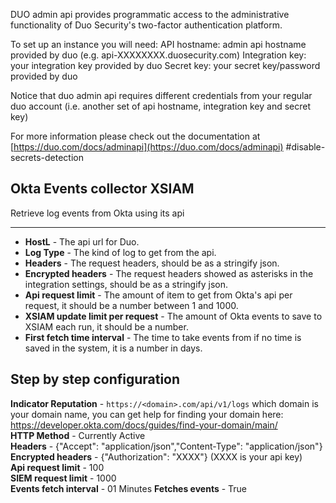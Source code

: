 DUO admin api provides programmatic access to the administrative functionality of Duo Security's two-factor authentication platform.

To set up an instance you will need:
API hostname: admin api hostname provided by duo (e.g. api-XXXXXXXX.duosecurity.com)
Integration key: your integration key provided by duo
Secret key: your secret key/password provided by duo

Notice that duo admin api requires different credentials from your regular duo account (i.e. another set of api hostname, integration key and secret key)

For more information please check out the documentation at [https://duo.com/docs/adminapi](https://duo.com/docs/adminapi) #disable-secrets-detection


Okta Events collector XSIAM
-
 Retrieve log events from Okta using its api


---

* **HostL** - The api url for Duo.
* **Log Type** - The kind of log to get from the api.
* **Headers** - The request headers, should be as a stringify json.
* **Encrypted headers** - The request headers showed as asterisks in the integration settings, should be as a stringify json.
* **Api request limit** - The amount of item to get from Okta's api per request, it should be a number between 1 and 1000.
* **XSIAM update limit per request** - The amount of Okta events to save to XSIAM each run, it should be a number.
* **First fetch time interval** - The time to take events from if no time is saved in the system, it is a number in days.


## Step by step configuration

**Indicator Reputation** - `https://<domain>.com/api/v1/logs` which domain is your domain name, you can get help for finding your domain here:  
https://developer.okta.com/docs/guides/find-your-domain/main/  
**HTTP Method** - Currently Active  
**Headers** - {"Accept": "application/json","Content-Type": "application/json"}  
**Encrypted headers** - {"Authorization": "XXXX"} (XXXX is your api key)  
**Api request limit** - 100  
**SIEM request limit** - 1000  
**Events fetch  interval** - 01 Minutes 
**Fetches events** - True 